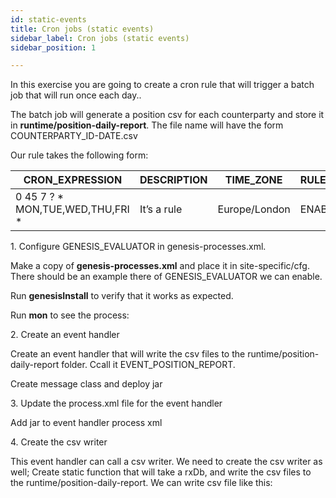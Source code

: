 ```yaml
---
id: static-events
title: Cron jobs (static events)
sidebar_label: Cron jobs (static events)
sidebar_position: 1

---
```

In this exercise you are going to create a cron rule that will trigger a batch job that will run once each day..

The batch job will generate a position csv for each counterparty and store it in **runtime/position-daily-report**. The file name will have the form COUNTERPARTY_ID-DATE.csv

Our rule takes the following form:

| CRON_EXPRESSION | DESCRIPTION | TIME_ZONE | RULE_STATUS | NAME | USER_NAME | PROCESS_NAME | MESSAGE_TYPE | RESULT_EXPRESSION |
|------|------|------|------|------|------|------|------|------|
| 0 45 7 ? * MON,TUE,WED,THU,FRI * | It’s a rule | Europe/London | ENABLED | A rule | JohnDoe | TRADING_APP_EVENTHANDLER | EVENT_POSITION_REPORT 

1\. Configure GENESIS_EVALUATOR in genesis-processes.xml.

Make a copy of **genesis-processes.xml** and place it in site-specific/cfg. There should be an example there of GENESIS_EVALUATOR we can enable.

Run **genesisInstall** to verify that it works as expected.

Run **mon** to see the process:

2\. Create an event handler

Create an event handler that will write the csv files to the runtime/position-daily-report folder. Ccall it EVENT_POSITION_REPORT.

Create message class and deploy jar

3\. Update the process.xml file for the event handler

Add jar to event handler process xml

4\. Create the csv writer

This event handler can call a csv writer. We need to create the csv writer as well; Create static function that will take a rxDb, and write the csv files to the runtime/position-daily-report. We can write csv file like this: